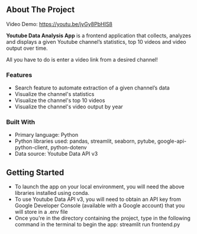 ## About The Project

Video Demo: https://youtu.be/jyGy8PbHIS8

**Youtube Data Analysis App** is a frontend application that collects, analyzes and displays a given Youtube channel’s statistics, top 10 videos and video output over time.

All you have to do is enter a video link from a desired channel!

### Features

- Search feature to automate extraction of a given channel’s data 
- Visualize the channel's statistics
- Visualize the channel's top 10 videos
- Visualize the channel's video output by year

### Built With

- Primary language: Python
- Python libraries used: pandas, streamlit, seaborn, pytube, google-api-python-client, python-dotenv
- Data source: Youtube Data API v3

<!-- GETTING STARTED -->

## Getting Started

- To launch the app on your local environment, you will need the above libraries installed using conda.
- To use Youtube Data API v3, you will need to obtain an API key from Google Developer Console (available with a Google account) that you will store in a .env file
- Once you're in the directory containing the project, type in the following command in the terminal to begin the app: streamlit run frontend.py  



